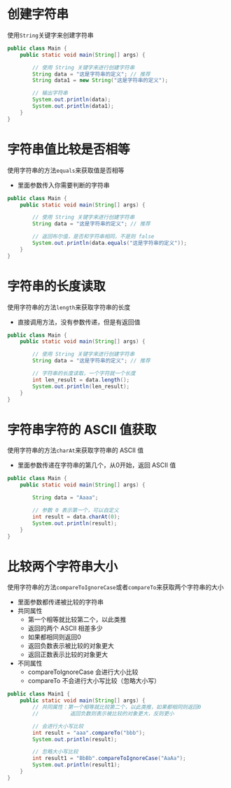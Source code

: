 # 创建字符串

使用`String`关键字来创建字符串

```java
public class Main {
    public static void main(String[] args) {

        // 使用 String 关键字来进行创建字符串
        String data = "这是字符串的定义"; // 推荐
        String data1 = new String("这是字符串的定义");

        // 输出字符串
        System.out.println(data);
        System.out.println(data1);
    }
}

```

# 字符串值比较是否相等

使用字符串的方法`equals`来获取值是否相等

- 里面参数传入你需要判断的字符串

```java
public class Main {
    public static void main(String[] args) {

        // 使用 String 关键字来进行创建字符串
        String data = "这是字符串的定义"; // 推荐

        // 返回布尔值，是否和字符串相同，不是则 false
        System.out.println(data.equals("这是字符串的定义"));
    }
}
```

# 字符串的长度读取

使用字符串的方法`length`来获取字符串的长度

- 直接调用方法，没有参数传递，但是有返回值

```java
public class Main {
    public static void main(String[] args) {

        // 使用 String 关键字来进行创建字符串
        String data = "这是字符串的定义"; // 推荐

        // 字符串的长度读取，一个字符就一个长度
        int len_result = data.length();
        System.out.println(len_result);
    }
}
```

# 字符串字符的 ASCII 值获取

使用字符串的方法`charAt`来获取字符串的 ASCII 值

- 里面参数传递在字符串的第几个，从0开始，返回 ASCII 值

```java
public class Main {
    public static void main(String[] args) {

        String data = "Aaaa";

        // 参数 0 表示第一个，可以自定义
        int result = data.charAt(0);
        System.out.println(result);
    }
}
```

# 比较两个字符串大小

使用字符串的方法`compareToIgnoreCase`或者`compareTo`来获取两个字符串的大小

- 里面参数都传递被比较的字符串
- 共同属性
    - 第一个相等就比较第二个，以此类推
    - 返回的两个 ASCII 相差多少
    - 如果都相同则返回0
    - 返回负数表示被比较的对象更大
    - 返回正数表示比较的对象更大
- 不同属性
    - compareToIgnoreCase 会进行大小比较
    - compareTo 不会进行大小写比较（忽略大小写）

```java
public class Main1 {
    public static void main(String[] args) {
        // 共同属性：第一个相等就比较第二个，以此类推，如果都相同则返回0
        //          返回负数则表示被比较的对象更大，反则更小

        // 会进行大小写比较
        int result = "aaa".compareTo("bbb");
        System.out.println(result);

        // 忽略大小写比较
        int result1 = "BbBb".compareToIgnoreCase("AaAa");
        System.out.println(result1);
    }
}
```